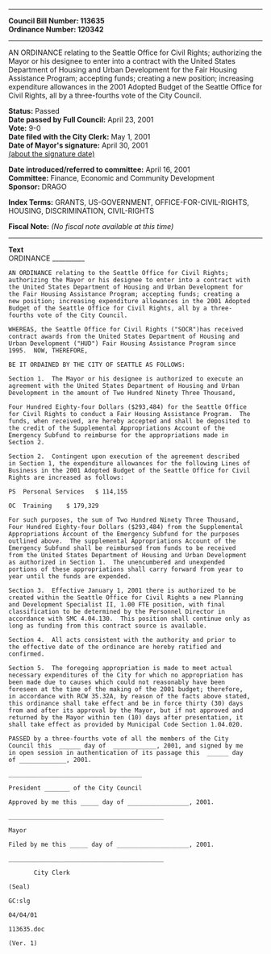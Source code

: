 * * * * *  
  
**Council Bill Number: [](#h0)[](#h2)113635**   
**Ordinance Number: 120342**  
  
* * * * *  
  
AN ORDINANCE relating to the Seattle Office for Civil Rights; authorizing the Mayor or his designee to enter into a contract with the United States Department of Housing and Urban Development for the Fair Housing Assistance Program; accepting funds; creating a new position; increasing expenditure allowances in the 2001 Adopted Budget of the Seattle Office for Civil Rights, all by a three-fourths vote of the City Council.  
  
**Status:** Passed   
**Date passed by Full Council:** April 23, 2001   
**Vote:** 9-0   
**Date filed with the City Clerk:** May 1, 2001   
**Date of Mayor's signature:** April 30, 2001   
[(about the signature date)](/~public/approvaldate.htm)   
  
  
**Date introduced/referred to committee:** April 16, 2001   
**Committee:** Finance, Economic and Community Development   
**Sponsor:** DRAGO   
  
**Index Terms:** GRANTS, US-GOVERNMENT, OFFICE-FOR-CIVIL-RIGHTS, HOUSING, DISCRIMINATION, CIVIL-RIGHTS  
  
**Fiscal Note:** *(No fiscal note available at this time)*  
  
* * * * *  
  
**Text**  
    ORDINANCE __________  
  
    AN ORDINANCE relating to the Seattle Office for Civil Rights;  
    authorizing the Mayor or his designee to enter into a contract with  
    the United States Department of Housing and Urban Development for  
    the Fair Housing Assistance Program; accepting funds; creating a  
    new position; increasing expenditure allowances in the 2001 Adopted  
    Budget of the Seattle Office for Civil Rights, all by a three-  
    fourths vote of the City Council.  
  
    WHEREAS, the Seattle Office for Civil Rights ("SOCR")has received  
    contract awards from the United States Department of Housing and  
    Urban Development ("HUD") Fair Housing Assistance Program since  
    1995.  NOW, THEREFORE,  
  
    BE IT ORDAINED BY THE CITY OF SEATTLE AS FOLLOWS:  
  
    Section 1.  The Mayor or his designee is authorized to execute an  
    agreement with the United States Department of Housing and Urban  
    Development in the amount of Two Hundred Ninety Three Thousand,  
  
    Four Hundred Eighty-four Dollars ($293,484) for the Seattle Office  
    for Civil Rights to conduct a Fair Housing Assistance Program.  The  
    funds, when received, are hereby accepted and shall be deposited to  
    the credit of the Supplemental Appropriations Account of the  
    Emergency Subfund to reimburse for the appropriations made in  
    Section 2.  
  
    Section 2.  Contingent upon execution of the agreement described  
    in Section 1, the expenditure allowances for the following Lines of  
    Business in the 2001 Adopted Budget of the Seattle Office for Civil  
    Rights are increased as follows:  
  
    PS  Personal Services   $ 114,155  
  
    OC  Training    $ 179,329  
  
    For such purposes, the sum of Two Hundred Ninety Three Thousand,  
    Four Hundred Eighty-four Dollars ($293,484) from the Supplemental  
    Appropriations Account of the Emergency Subfund for the purposes  
    outlined above.  The supplemental Appropriations Account of the  
    Emergency Subfund shall be reimbursed from funds to be received  
    from the United States Department of Housing and Urban Development  
    as authorized in Section 1.  The unencumbered and unexpended  
    portions of these appropriations shall carry forward from year to  
    year until the funds are expended.  
  
    Section 3.  Effective January 1, 2001 there is authorized to be  
    created within the Seattle Office for Civil Rights a new Planning  
    and Development Specialist II, 1.00 FTE position, with final  
    classification to be determined by the Personnel Director in  
    accordance with SMC 4.04.130.  This position shall continue only as  
    long as funding from this contract source is available.  
  
    Section 4.  All acts consistent with the authority and prior to  
    the effective date of the ordinance are hereby ratified and  
    confirmed.  
  
    Section 5.  The foregoing appropriation is made to meet actual  
    necessary expenditures of the City for which no appropriation has  
    been made due to causes which could not reasonably have been  
    foreseen at the time of the making of the 2001 budget; therefore,  
    in accordance with RCW 35.32A, by reason of the facts above stated,  
    this ordinance shall take effect and be in force thirty (30) days  
    from and after its approval by the Mayor, but if not approved and  
    returned by the Mayor within ten (10) days after presentation, it  
    shall take effect as provided by Municipal Code Section 1.04.020.  
  
    PASSED by a three-fourths vote of all the members of the City  
    Council this  ______ day of  ____________, 2001, and signed by me  
    in open session in authentication of its passage this  ______ day  
    of _____________, 2001.  
  
    _____________________________________  
  
    President _______ of the City Council  
  
    Approved by me this _____ day of _________________, 2001.  
  
    ___________________________________________  
  
    Mayor  
  
    Filed by me this _____ day of ____________________, 2001.  
  
    ___________________________________________  
  
           City Clerk  
  
    (Seal)  
  
    GC:slg  
  
    04/04/01  
  
    113635.doc  
  
    (Ver. 1)  
